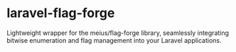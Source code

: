 # laravel-flag-forge
Lightweight wrapper for the meius/flag-forge library, seamlessly integrating bitwise enumeration and flag management into your Laravel applications.
